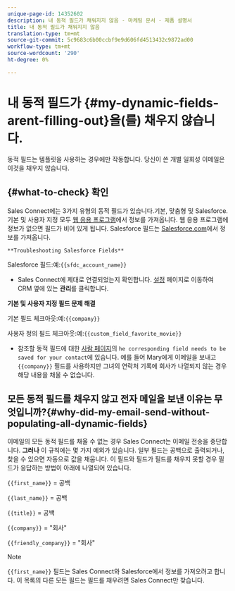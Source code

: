 ```yaml
---
unique-page-id: 14352602
description: 내 동적 필드가 채워지지 않음 - 마케팅 문서 - 제품 설명서
title: 내 동적 필드가 채워지지 않음
translation-type: tm+mt
source-git-commit: 5c9683c6b00ccbf9e9d606fd4513432c9872ad00
workflow-type: tm+mt
source-wordcount: '290'
ht-degree: 0%

---
```



# 내 동적 필드가 {#my-dynamic-fields-arent-filling-out}을(를) 채우지 않습니다.

동적 필드는 템플릿을 사용하는 경우에만 작동합니다. 당신이 쓴 개별 일회성 이메일은 이것을 채우지 않습니다.

## {#what-to-check} 확인

Sales Connect에는 3가지 유형의 동적 필드가 있습니다.기본, 맞춤형 및 Salesforce. 기본 및 사용자 지정 모두 [웹 응용 프로그램](http://toutapp.com/login)에서 정보를 가져옵니다. 웹 응용 프로그램에 정보가 없으면 필드가 비어 있게 됩니다. Salesforce 필드는 [Salesforce.com](http://salesforce.com)에서 정보를 가져옵니다.

`**Troubleshooting Salesforce Fields**`

Salesforce 필드:예:`{{sfdc_account_name}}`

* Sales Connect에 제대로 연결되었는지 확인합니다. [설정](http://toutapp.com/next#settings) 페이지로 이동하여 CRM 옆에 있는 **관리**&#x200B;를 클릭합니다.

**기본 및 사용자 지정 필드 문제 해결**

기본 필드 체크아웃:예:`{{company}}`

사용자 정의 필드 체크아웃:예:`{{custom_field_favorite_movie}}`

* 참조할 동적 필드에 대한 [사람 페이지](http://toutapp.com/next#relationships)의 `he corresponding field needs to be saved for your contact`에 있습니다. 예를 들어 Mary에게 이메일을 보내고 `{{company}}` 필드를 사용하지만 그녀의 연락처 기록에 회사가 나열되지 않는 경우 해당 내용을 채울 수 없습니다.

## 모든 동적 필드를 채우지 않고 전자 메일을 보낸 이유는 무엇입니까?{#why-did-my-email-send-without-populating-all-dynamic-fields}

이메일의 모든 동적 필드를 채울 수 없는 경우 Sales Connect는 이메일 전송을 중단합니다. **그러나** 이 규칙에는 몇 가지 예외가 있습니다. 일부 필드는 공백으로 출력되거나, 찾을 수 있으면 자동으로 값을 채웁니다. 이 필드와 필드가 필드를 채우지 못할 경우 필드가 응답하는 방법이 아래에 나열되어 있습니다.

`{{first_name}}` = 공백

`{{last_name}}` = 공백

`{{title}}` = 공백

`{{company}}` = &quot;회사&quot;

`{{friendly_company}}` = &quot;회사&quot;

>[!NOTE]
>
>`{{first_name}}` 필드는 Sales Connect와 Salesforce에서 정보를 가져오려고 합니다. 이 목록의 다른 모든 필드는 필드를 채우려면 Sales Connect만 찾습니다.

